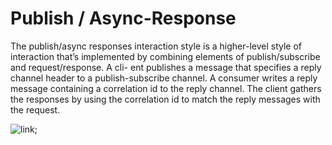 # Publish / Async-Response 

The publish/async responses interaction style is a higher-level style of interaction that’s
implemented by combining elements of publish/subscribe and request/response. A cli-
ent publishes a message that specifies a reply channel header to a publish-subscribe
channel. A consumer writes a reply message containing a correlation id to the reply
channel. The client gathers the responses by using the correlation id to match the reply
messages with the request.

![link](https://media-exp1.licdn.com/dms/image/C4E12AQEy1j6TUv884Q/article-inline_image-shrink_1500_2232/0/1583202180201?e=1647475200&v=beta&t=9QpcPoKE9N--agE6amMBcyiIQJhMyFSGy2ftjKpdJ-w);